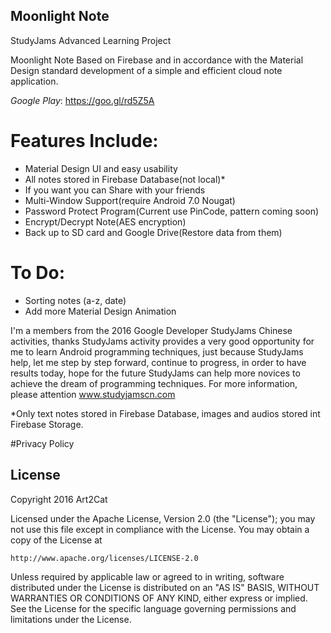 ## Moonlight Note
StudyJams Advanced Learning Project

Moonlight Note Based on Firebase and in accordance with the Material Design standard development of a simple and efficient cloud note application.

 *Google Play*: https://goo.gl/rd5Z5A

# Features Include:
- Material Design UI and easy usability
- All notes stored in Firebase Database(not local)*
- If you want you can Share with your friends
- Multi-Window Support(require Android 7.0 Nougat)
- Password Protect Program(Current use PinCode, pattern coming soon)
- Encrypt/Decrypt Note(AES encryption)
- Back up to SD card and Google Drive(Restore data from them)

# To Do:
- Sorting notes (a-z, date)
- Add more Material Design Animation

I'm a members from the 2016 Google Developer StudyJams Chinese activities, thanks StudyJams activity provides a very good opportunity for me to learn Android programming techniques, just because StudyJams help, let me step by step forward, continue to progress, in order to have results today, hope for the future StudyJams can help more novices to achieve the dream of programming techniques. For more information, please attention www.studyjamscn.com

*Only text notes stored in Firebase Database, images and audios stored int Firebase Storage.

#Privacy Policy


## License

Copyright 2016 Art2Cat

Licensed under the Apache License, Version 2.0 (the "License");
you may not use this file except in compliance with the License.
You may obtain a copy of the License at

    http://www.apache.org/licenses/LICENSE-2.0

Unless required by applicable law or agreed to in writing, software
distributed under the License is distributed on an "AS IS" BASIS,
WITHOUT WARRANTIES OR CONDITIONS OF ANY KIND, either express or implied.
See the License for the specific language governing permissions and
limitations under the License.
